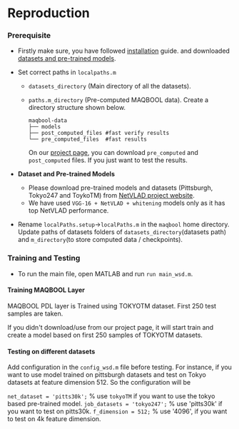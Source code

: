 # Reproduction

### Prerequisite

* Firstly make sure, you have followed [installation](/home/leo/usman_ws/why-so-deep/docs/INSTALL.md) guide. and downloaded [datasets and pre-trained models](#dataset-and-pre-trained-models). 
* Set correct paths in `localpaths.m` 
  - `datasets_directory` (Main directory of all the datasets).
  - `paths.m_directory`  (Pre-computed MAQBOOL data). Create a directory structure shown below.
        
        maqbool-data
        ├── models
        ├── post_computed_files #fast verify results
        └── pre_computed_files  #fast results
    On our [project page](https://usmanmaqbool.github.io/why-so-deep/#precomputed-files), you can download `pre_computed` and `post_computed` files. If you just want to test the results.

 * **Dataset and Pre-trained Models**
    - Please download pre-trained models and datasets (Pittsburgh, Tokyo247 and ToykoTM) from [NetVLAD project website](https://www.di.ens.fr/willow/research/netvlad/). 
    - We have used `VGG-16 + NetVLAD + whitening` models only as it has top NetVLAD performance.

* Rename `localPaths.setup`->`localPaths.m` in the `maqbool` home directory. Update paths of datasets folders of `datasets_directory`(datasets path) and `m_directory`(to store computed data / checkpoints).


### Training and Testing

* To run the main file, open MATLAB and run `run main_wsd.m`. 

#### Training MAQBOOL Layer
MAQBOOL PDL layer is Trained using TOKYOTM dataset. First 250 test samples are taken. 

If you didn't download/use from our project page, it will start train and create a model based on first 250 samples of TOKYOTM datasets.

#### Testing on different datasets

Add configuration in the `config_wsd.m` file before testing. For instance, if you want to use model trained on pittsburgh datasets and test on Tokyo datasets at feature dimension 512. So the configuration will be

`net_dataset = 'pitts30k';` % use `tokyoTM` if you want to use the tokyo based pre-trained model.
`job_datasets = 'tokyo247';`  % use 'pitts30k' if you want to test on pitts30k.
`f_dimension = 512;`   % use '4096', if you want to test on 4k feature dimension.